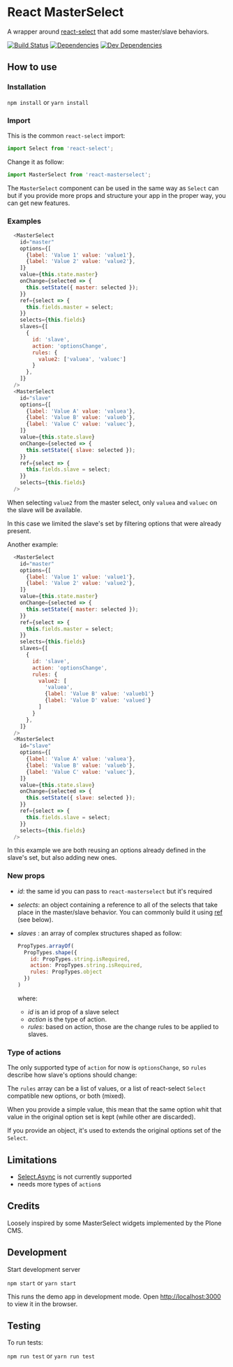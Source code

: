 # React MasterSelect

A wrapper around [react-select](https://www.npmjs.com/package/react-select) that add some master/slave behaviors.

[![Build Status](https://travis-ci.org/keul/react-masterselect.svg?branch=master)](https://travis-ci.org/keul/react-masterselect)
[![Dependencies](https://img.shields.io/david/keul/react-masterselect.svg)]()
[![Dev Dependencies](https://img.shields.io/david/dev/keul/react-masterselect.svg)]()

## How to use

### Installation

`npm install` or `yarn install`

### Import

This is the common `react-select` import:

```javascript
import Select from 'react-select';
```

Change it as follow:

```javascript
import MasterSelect from 'react-masterselect';
```

The `MasterSelect` component can be used in the same way as `Select` can but if you provide more props and structure your app in the proper way, you can get new features.

### Examples

```javascript
  <MasterSelect
    id="master"
    options={[
      {label: 'Value 1' value: 'value1'},
      {label: 'Value 2' value: 'value2'},
    ]}
    value={this.state.master}
    onChange={selected => {
      this.setState({ master: selected });
    }}
    ref={select => {
      this.fields.master = select;
    }}
    selects={this.fields}
    slaves={[
      {
        id: 'slave',
        action: 'optionsChange',
        rules: {
          value2: ['valuea', 'valuec']
        }
      },
    ]}
  />
  <MasterSelect
    id="slave"
    options={[
      {label: 'Value A' value: 'valuea'},
      {label: 'Value B' value: 'valueb'},
      {label: 'Value C' value: 'valuec'},
    ]}
    value={this.state.slave}
    onChange={selected => {
      this.setState({ slave: selected });
    }}
    ref={select => {
      this.fields.slave = select;
    }}
    selects={this.fields}
  />
```

When selecting `value2` from the master select, only `valuea` and `valuec` on the slave will be available.

In this case we limited the slave's set by filtering options that were already present.

Another example:

```javascript
  <MasterSelect
    id="master"
    options={[
      {label: 'Value 1' value: 'value1'},
      {label: 'Value 2' value: 'value2'},
    ]}
    value={this.state.master}
    onChange={selected => {
      this.setState({ master: selected });
    }}
    ref={select => {
      this.fields.master = select;
    }}
    selects={this.fields}
    slaves={[
      {
        id: 'slave',
        action: 'optionsChange',
        rules: {
          value2: [
            'valuea',
            {label: 'Value B' value: 'valueb1'}
            {label: 'Value D' value: 'valued'}
          ]
        }
      },
    ]}
  />
  <MasterSelect
    id="slave"
    options={[
      {label: 'Value A' value: 'valuea'},
      {label: 'Value B' value: 'valueb'},
      {label: 'Value C' value: 'valuec'},
    ]}
    value={this.state.slave}
    onChange={selected => {
      this.setState({ slave: selected });
    }}
    ref={select => {
      this.fields.slave = select;
    }}
    selects={this.fields}
  />
```

In this example we are both reusing an options already defined in the slave's set, but also adding new ones.

### New props

* *id*: the same id you can pass to `react-masterselect` but it's required
* *selects*: an object containing a reference to all of the selects that take place in the master/slave behavior.
  You can commonly build it using [ref](https://reactjs.org/docs/refs-and-the-dom.html#adding-a-ref-to-a-dom-element) (see below).
* *slaves* : an array of complex structures shaped as follow:

  ```javascript
  PropTypes.arrayOf(
    PropTypes.shape({
      id: PropTypes.string.isRequired,
      action: PropTypes.string.isRequired,
      rules: PropTypes.object
    })
  )
  ```
  where:

  * *id* is an id prop of a slave select
  * *action* is the type of action.
  * *rules*: based on action, those are the change rules to be applied to slaves.

### Type of actions

The only supported type of `action` for now is `optionsChange`, so `rules` describe how slave's options should change:

The `rules` array can be a list of values, or a list of react-select `Select` compatible new options, or both (mixed).

When you provide a simple value, this mean that the same option whit that value in the original option set is kept (while other are discarded).

If you provide an object, it's used to extends the original options set of the `Select`.

## Limitations

* [Select.Async](https://www.npmjs.com/package/react-select#async-options) is not currently supported
* needs more types of `action`s

## Credits

Loosely inspired by some MasterSelect widgets implemented by the Plone CMS.

## Development

Start development server

`npm start` or `yarn start`

This runs the demo app in development mode.
Open [http://localhost:3000](http://localhost:3000) to view it in the browser.

## Testing

To run tests:

`npm run test` or `yarn run test`
